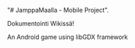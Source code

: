 "# JamppaMaalla - Mobile Project".

Dokumentointi Wikissä!

An Android game using libGDX framework

